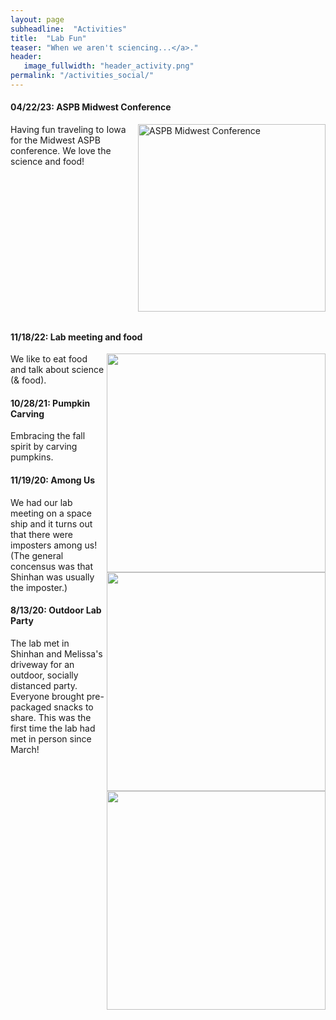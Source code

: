 ```yaml
---
layout: page
subheadline:  "Activities"
title:  "Lab Fun"
teaser: "When we aren't sciencing...</a>."
header:
   image_fullwidth: "header_activity.png"
permalink: "/activities_social/"
---
```


<style>
.img-right { float: right; margin: 0 0 0.75rem 1rem; }
.clearfix { clear: both; }
</style>

#### 04/22/23: ASPB Midwest Conference

<img class="img-right"
     src="{{ '/images/research/research_subfunction.png' | relative_url }}"
     width="300" alt="ASPB Midwest Conference" loading="lazy">
     
Having fun traveling to Iowa for the Midwest ASPB conference. We love the science and food!
<div class="clearfix"></div>

#### 11/18/22: Lab meeting and food

<img src="labmeeting_n_food_2021.jpeg" width="350" align="right">We like to 
eat food and talk about science (& food). 

#### 10/28/21: Pumpkin Carving

<img src="lab_pumpkincraving_2021.jpg" width="350" align="right">Embracing 
the fall spirit by carving pumpkins.

#### 11/19/20: Among Us

<img src="AmongUs.png" width="350" align="right">We had our lab meeting on a space ship and it turns out that there were imposters among us! (The general concensus was that Shinhan was usually the imposter.)

#### 8/13/20: Outdoor Lab Party

The lab met in Shinhan and Melissa's driveway for an outdoor, socially distanced party. Everyone brought pre-packaged snacks to share. This was the first time the lab had met in person since March! 
